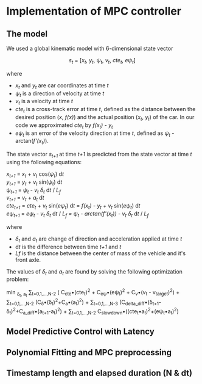 # Implementation of MPC controller

## The model
We used a global kinematic model with 6-dimensional state vector

<center>
<i>s<sub>t</sub></i> = [<i>x<sub>t</sub></i>, <i>y<sub>t</sub></i>, <i>&psi;<sub>t</sub></i>, <i>v<sub>t</sub></i>, <i>cte<sub>t</sub></i>, <i>e&psi;<sub>t</sub></i>]
</center>
  
where  
  
* <i>x<sub>t</sub></i> and <i>y<sub>t</sub></i> are car coordinates at time <i>t</i> 
* <i>&psi;<sub>t</sub></i> is a direction of velocity at time <i>t</i>  
* <i>v<sub>t</sub></i> is a velocity at time <i>t</i>  
* <i>cte<sub>t</sub></i> is a cross-track error at time <i>t</i>, defined as the distance between the desired position (<i>x</i>, <i>f(x)</i>) and the actual position (<i>x<sub>t</sub></i>, <i>y<sub>t</sub></i>) of the car. In our code we approximated <i>cte<sub>t</sub></i> by <i>f(x<sub>t</sub>) - y<sub>t</sub></i>  
* <i>e&psi;<sub>t</sub></i> is an error of the velocity direction at time <i>t</i>, defined as <i>&psi;<sub>t</sub> - </i>arctan(<i>f'(x<sub>t</sub>)</i>).
 
The state vector <i>s<sub>t+1</sub></i> at time <i>t+1</i> is predicted from the state vector at time <i>t</i> using the following equations:

<i>x<sub>t+1</sub></i> = <i>x<sub>t</sub></i> + <i>v<sub>t</sub></i> cos(<i>&psi;<sub>t</sub></i>) d<i>t</i>  
<i>y<sub>t+1</sub></i> = <i>y<sub>t</sub></i> + <i>v<sub>t</sub></i> sin(<i>&psi;<sub>t</sub></i>) d<i>t</i>  
<i>&psi;<sub>t+1</sub></i> = <i>&psi;<sub>t</sub></i> - <i>v<sub>t</sub> &delta;<sub>t</delta></i> d<i>t</i> / <i>L<sub>f</sub></i>  
<i>v<sub>t+1</sub></i> = <i>v<sub>t</sub></i> + <i>a<sub>t</sub></i> d<i>t</i>  
<i>cte<sub>t+1</sub></i> = <i>cte<sub>t</sub></i> + <i>v<sub>t</sub></i> sin(<i>e&psi;<sub>t</sub></i>) d<i>t</i> = <i>f(x<sub>t</sub>) - y<sub>t</sub> + v<sub>t</sub></i> sin(<i>e&psi;<sub>t</sub></i>) d<i>t</i>  
<i>e&psi;<sub>t+1</sub></i> = <i>e&psi;<sub>t</sub></i> - <i>v<sub>t</sub> &delta;<sub>t</delta></i> d<i>t</i> / <i>L<sub>f</sub> = <i>&psi;<sub>t</sub> - </i>arctan(<i>f'(x<sub>t</sub>)</i>) - v<sub>t</sub> &delta;<sub>t</delta></i> d<i>t</i> / <i>L<sub>f</sub></i>

where

* <i>&delta;<sub>t</sub></i> and <i>a<sub>t</sub></i> are change of direction and acceleration applied at time <i>t</i>  
* d<i>t</i> is the difference between time <i>t+1</i> and <i>t</i>  
* <i>Lf</i> is the distance between the center of mass of the vehicle and it's front axle. 

The values of <i>&delta;<sub>t</sub></i> and <i>a<sub>t</sub></i> are found by solving the following optimization problem:

min <sub>&delta;<sub>t</sub>, a<sub>t</sub></sub>  &sum;<sub>t=0,1,...,N-2</sub> ( C<sub>cte</sub>&bullet;(cte<sub>t</sub>)<sup>2</sup> + C<sub>e&psi;</sub>&bullet;(e&psi;<sub>t</sub>)<sup>2</sup> + C<sub>v</sub>&bullet;(v<sub>t</sub> - v<sub>target</sub>)<sup>2</sup>) + &sum;<sub>t=0,1,...,N-2</sub> (C<sub>&delta;</sub>&bullet;(&delta;<sub>t</sub>)<sup>2</sup>+C<sub>a</sub>&bullet;(a<sub>t</sub>)<sup>2</sup>) + &sum;<sub>t=0,1,...,N-3</sub>  (C<sub>delta_diff</sub>&bullet;(&delta;<sub>t+1</sub>-&delta;<sub>t</sub>)<sup>2</sup>+C<sub>a_diff</sub>&bullet;(a<sub>t+1</sub>-a<sub>t</sub>)<sup>2</sup>) + &sum;<sub>t=0,1,...,N-2</sub> C<sub>slowdown</sub>&bullet;((cte<sub>t</sub>&bullet;a<sub>t</sub>)<sup>2</sup>+(e&psi;<sub>t</sub>&bullet;a<sub>t</sub>)<sup>2</sup>) 



## Model Predictive Control with Latency

## Polynomial Fitting and MPC preprocessing

## Timestamp length and elapsed duration (N & dt)

